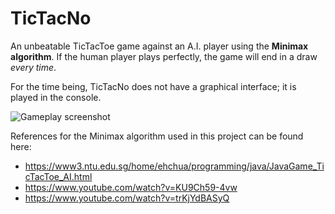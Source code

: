 # TicTacNo

An unbeatable TicTacToe game against an A.I. player using the **Minimax algorithm**. If the human player plays perfectly, the game will end in a draw *every time*. 

For the time being, TicTacNo does not have a graphical interface; it is played in the console.

![Gameplay screenshot](https://i.imgur.com/mFHqAt1.png "Gameplay screenshot")


References for the Minimax algorithm used in this project can be found here:
- https://www3.ntu.edu.sg/home/ehchua/programming/java/JavaGame_TicTacToe_AI.html
- https://www.youtube.com/watch?v=KU9Ch59-4vw 
- https://www.youtube.com/watch?v=trKjYdBASyQ

